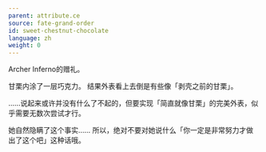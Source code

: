 ```yaml
---
parent: attribute.ce
source: fate-grand-order
id: sweet-chestnut-chocolate
language: zh
weight: 0
---
```


Archer Inferno的赠礼。

甘栗内涂了一层巧克力。
结果外表看上去倒是有些像「剥壳之前的甘栗」。

……说起来或许并没有什么了不起的，但要实现「简直就像甘栗」的完美外表，似乎需要无数次尝试才行。

她自然隐瞒了这个事实……
所以，绝对不要对她说什么「你一定是非常努力才做出了这个吧」这种话哦。
